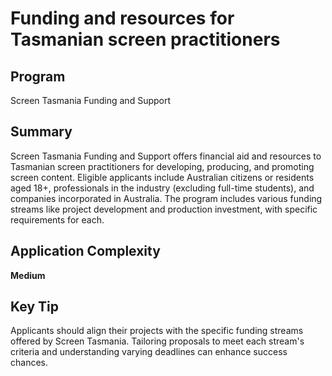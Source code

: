 # Funding and resources for Tasmanian screen practitioners
  
## Program
Screen Tasmania Funding and Support

## Summary
Screen Tasmania Funding and Support offers financial aid and resources to Tasmanian screen practitioners for developing, producing, and promoting screen content. Eligible applicants include Australian citizens or residents aged 18+, professionals in the industry (excluding full-time students), and companies incorporated in Australia. The program includes various funding streams like project development and production investment, with specific requirements for each.

## Application Complexity
**Medium**

## Key Tip
Applicants should align their projects with the specific funding streams offered by Screen Tasmania. Tailoring proposals to meet each stream's criteria and understanding varying deadlines can enhance success chances.
